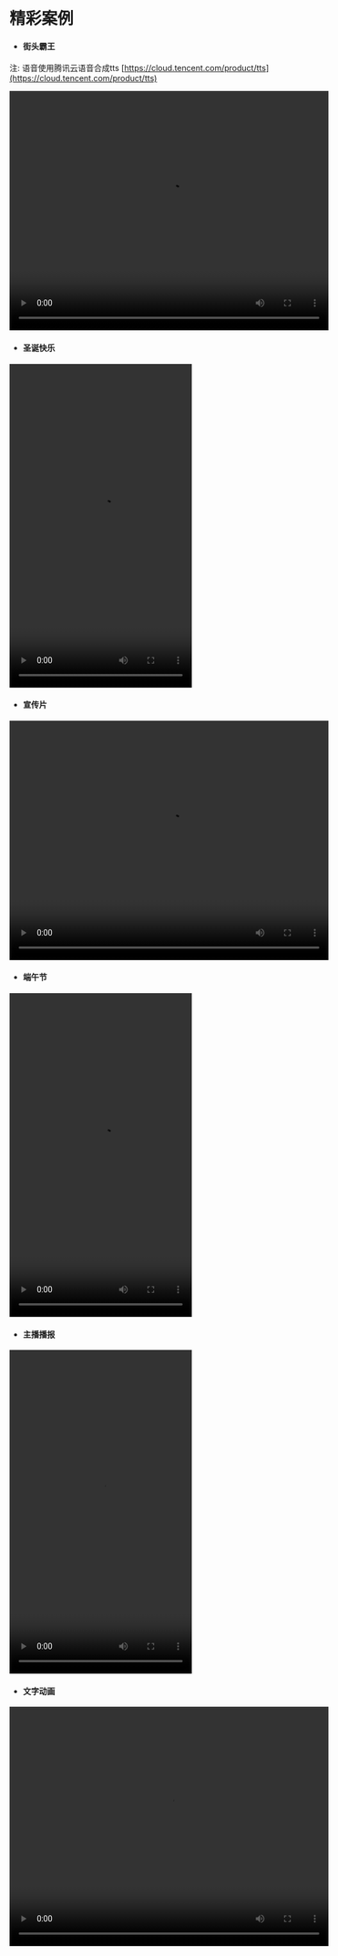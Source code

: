 # 精彩案例

- #### 街头霸王

注: 语音使用腾讯云语音合成tts [https://cloud.tencent.com/product/tts](https://cloud.tencent.com/product/tts)

<video controls="controls" width="560" height="420" >
  <source type="video/mp4" src="./_media/video/wonder/jb.mp4"></source>
</video>


- #### 圣诞快乐

<video controls="controls" width="320" height="568" >
  <source type="video/mp4" src="./_media/video/wonder/shengdan.mp4"></source>
</video>

- #### 宣传片

<video controls="controls" width="560" height="420" >
  <source type="video/mp4" src="./_media/video/wonder/ffcreator.mp4"></source>
</video>

- #### 端午节

<video controls="controls" width="320" height="568" >
  <source type="video/mp4" src="./_media/video/wonder/dw.mp4"></source>
</video>

- #### 主播播报

<video controls="controls" width="320" height="568" >
  <source type="video/mp4" src="./_media/video/wonder/bobao.mov"></source>
</video>

- #### 文字动画

<video controls="controls" width="560" height="420" >
  <source type="video/mp4" src="./_media/video/wonder/textani.mov"></source>
</video>
